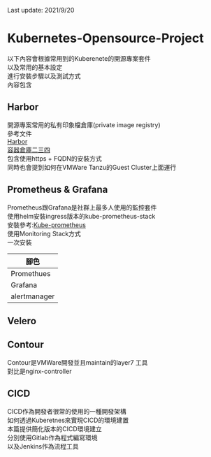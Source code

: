 Last update: 2021/9/20
# Kubernetes-Opensource-Project  


以下內容會根據常用到的Kuberenete的開源專案套件  
以及常用的基本設定  
進行安裝步驟以及測試方式  
內容包含  

## Harbor  
開源專案常用的私有印象檔倉庫(private image registry)  
參考文件  
[Harbor](https://goharbor.io/docs/2.3.0/ "link")  
[容器倉庫二三四](https://blog.pichuang.com.tw/20200201-container-repos/ "link")  
包含使用https + FQDN的安裝方式  
同時也會提到如何在VMWare Tanzu的Guest Cluster上面運行  


## Prometheus  & Grafana  
Prometheus跟Grafana是社群上最多人使用的監控套件  
使用helm安裝ingress版本的kube-prometheus-stack  
安裝參考:[Kube-prometheus](https://github.com/prometheus-community/helm-charts/tree/main/charts/kube-prometheus-stack "link")  
使用Monitoring Stack方式  
一次安裝
 

 | 腳色 |
|-------|
| Promethues |
| Grafana    |  
| alertmanager    |


## Velero  

## Contour  
Contour是VMWare開發並且maintain的layer7 工具  
對比是nginx-controller  


## CICD  
CICD作為開發者很常的使用的一種開發架構  
如何透過Kuberetnes來實現CICD的環境建置  
本篇提供簡化版本的CICD環境建立  
分別使用Gitlab作為程式編寫環境  
以及Jenkins作為流程工具  
